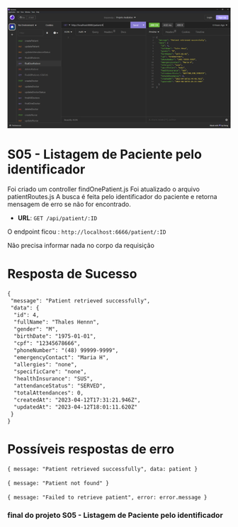 ![S05 - Listagem de Paciente pelo identificador](./img/s05_listagem_de_paciente_pelo_identificador.jpg)

# S05 - Listagem de Paciente pelo identificador

Foi criado um controller findOnePatient.js
Foi atualizado o arquivo patientRoutes.js
A busca é feita pelo identificador do paciente e retorna mensagem de erro se não for encontrado.

- **URL**: `GET /api/patient/:ID`

O endpoint ficou : `http://localhost:6666/patient/:ID`

Não precisa informar nada no corpo da requisição

# Resposta de Sucesso

````
{
 "message": "Patient retrieved successfully",
 "data": {
  "id": 4,
  "fullName": "Thales Hennn",
  "gender": "M",
  "birthDate": "1975-01-01",
  "cpf": "12345678666",
  "phoneNumber": "(48) 99999-9999",
  "emergencyContact": "Maria H",
  "allergies": "none",
  "specificCare": "none",
  "healthInsurance": "SUS",
  "attendanceStatus": "SERVED",
  "totalAttendances": 0,
  "createdAt": "2023-04-12T17:31:21.946Z",
  "updatedAt": "2023-04-12T18:01:11.620Z"
 }
}
````

# Possíveis respostas de erro

````
{ message: "Patient retrieved successfully", data: patient }

{ message: "Patient not found" }

{ message: "Failed to retrieve patient", error: error.message }

````

### final do projeto S05 - Listagem de Paciente pelo identificador
